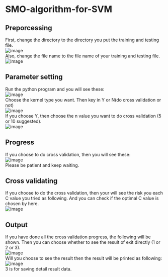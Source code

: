 # SMO-algorithm-for-SVM
## Preporcessing
First, change the directory to the directory you put the training and testing file. <br />
![image](/readme_image/p01.PNG)<br />
Also, change the file name to the file name of your training and testing file. <br />
![image](/readme_image/p02.PNG)<br />
## Parameter setting
Run the python program and you will see these: <br />
![image](/readme_image/p03.PNG)<br />
Choose the kernel type you want.
Then key in Y or N(do cross validation or not)<br />
![image](/readme_image/p04.PNG)<br />
If you choose Y, then choose the n value you want to do cross validation (5 or 10 suggested).<br />
![image](/readme_image/p05.PNG)<br />
## Progress
If you choose to do cross validation, then you will see these: <br />
![image](/readme_image/p06.PNG)<br />
Please be patient and keep waiting. <br />
## Cross validating
If you choose to do the cross validation, then your will see the risk you each C value you tried as following. And you can check if the optimal C value is chosen by here. <br />
![image](/readme_image/p07.PNG)<br />
## Output
If you have done all the cross validation progress, the following will be shown. Then you can choose whether to see the result of exit directly (1 or 2 or 3).<br />
![image](/readme_image/p08.PNG)<br />
Will you choose to see the result then the result will be printed as following: <br />
![image](/readme_image/p09.PNG)<br />
3 is for saving detail result data.
